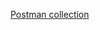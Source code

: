 
[Postman collection](https://www.postman.com/maintenance-pilot-10781088/workspace/my-public-workspace/collection/21923336-e1d029ac-a6c7-4d0d-8566-8d2c60f2723c?action=share&creator=21923336)